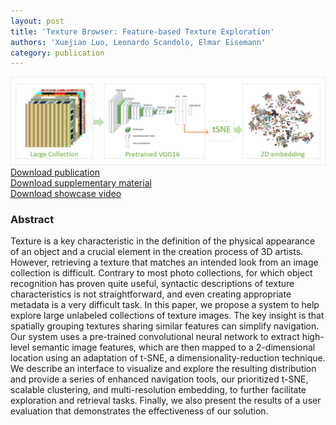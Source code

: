 ```yaml
---
layout: post
title: 'Texture Browser: Feature-based Texture Exploration'
authors: 'Xuejiao Luo, Leonardo Scandolo, Elmar Eisemann'
category: publication
---
```


<img src='/assets/publications/LSE21/LSE21.png' width='900px'/>
<br>
<a href="/assets/publications/LSE21/LSE21.pdf" download>Download publication</a>
<br>
<a href="/assets/publications/LSE21/LSE21-sup.pdf" download>Download supplementary material</a>
<br>
<a href="http://graphics.tudelft.nl/Publications-new/2021/LSE21/TextureBrowser.avi" download>Download showcase video</a>

### Abstract

Texture is a key characteristic in the definition of the physical appearance of an object and a crucial element in the creation process of 3D artists. However, retrieving a texture that matches an intended look from an image collection is difficult. Contrary to most photo collections, for which object recognition has proven quite useful, syntactic descriptions of texture characteristics is not straightforward, and even creating appropriate metadata is a very difficult task. In this paper, we propose a system to help explore large unlabeled collections of texture images. The key insight is that spatially grouping textures sharing similar features can simplify navigation. Our system uses a pre-trained convolutional neural network to extract high-level semantic image features, which are then mapped to a 2-dimensional location using an adaptation of t-SNE, a dimensionality-reduction technique. We describe an interface to visualize and explore the resulting distribution and provide a series of enhanced navigation tools, our prioritized t-SNE, scalable clustering, and multi-resolution embedding, to further facilitate exploration and retrieval tasks. Finally, we also present the results of a user evaluation that demonstrates the effectiveness of our solution.



